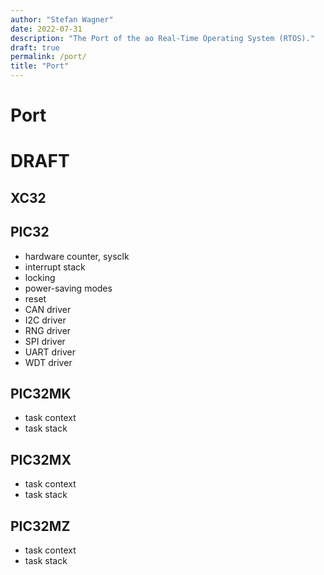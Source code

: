 ```yaml
---
author: "Stefan Wagner"
date: 2022-07-31
description: "The Port of the ao Real-Time Operating System (RTOS)."
draft: true
permalink: /port/
title: "Port"
---
```


# Port

# DRAFT

## XC32

## PIC32

- hardware counter, sysclk
- interrupt stack
- locking
- power-saving modes
- reset
- CAN driver
- I2C driver
- RNG driver
- SPI driver
- UART driver
- WDT driver

## PIC32MK

- task context
- task stack

## PIC32MX

- task context
- task stack

## PIC32MZ

- task context
- task stack
